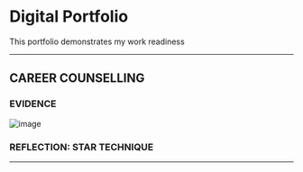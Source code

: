 # Digital Portfolio
This portfolio demonstrates my work readiness

---
## CAREER COUNSELLING

### EVIDENCE
![image](https://github.com/user-attachments/assets/a8f54a10-ba57-4dc6-a62b-a670432ebec9)

### REFLECTION: STAR TECHNIQUE
---
